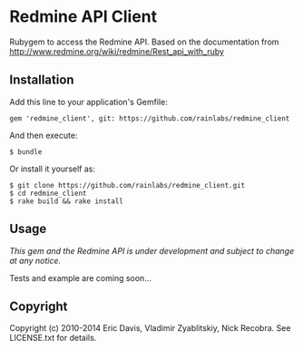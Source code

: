 # Redmine API Client

Rubygem to access the Redmine API.  Based on the documentation from http://www.redmine.org/wiki/redmine/Rest_api_with_ruby

## Installation

Add this line to your application's Gemfile:

    gem 'redmine_client', git: https://github.com/rainlabs/redmine_client

And then execute:

    $ bundle

Or install it yourself as:

    $ git clone https://github.com/rainlabs/redmine_client.git
    $ cd redmine_client
    $ rake build && rake install

## Usage

*This gem and the Redmine API is under development and subject to change at any notice.*

Tests and example are coming soon...

## Copyright

Copyright (c) 2010-2014 Eric Davis, Vladimir Zyablitskiy, Nick Recobra. See LICENSE.txt for details.
